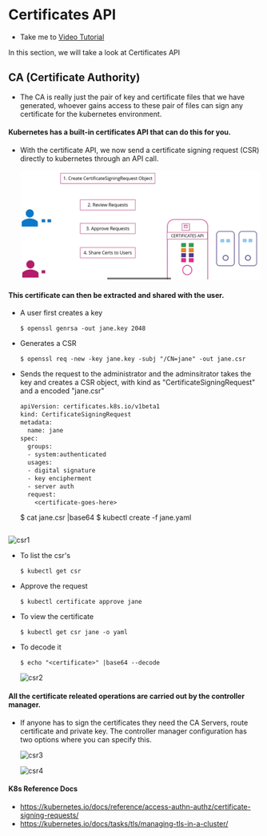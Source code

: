 # Certificates API
  - Take me to [Video Tutorial](https://kodekloud.com/courses/1378608/lectures/31704336)

In this section, we will take a look at Certificates API

## CA (Certificate Authority)
- The CA is really just the pair of key and certificate files that we have generated, whoever gains access to these pair of files can sign any certificate for the kubernetes environment.

#### Kubernetes has a built-in certificates API that can do this for you.
- With the certificate API, we now send a certificate signing request (CSR) directly to kubernetes through an API call.

  ![csr](../../images/csr.PNG)

#### This certificate can then be extracted and shared with the user.
- A user first creates a key
  ```
  $ openssl genrsa -out jane.key 2048
  ```
- Generates a CSR
  ```
  $ openssl req -new -key jane.key -subj "/CN=jane" -out jane.csr
  ```
- Sends the request to the administrator and the adminsitrator takes the key and creates a CSR object, with kind as "CertificateSigningRequest" and a encoded "jane.csr"
  ```
  apiVersion: certificates.k8s.io/v1beta1
  kind: CertificateSigningRequest
  metadata:
    name: jane
  spec:
    groups:
    - system:authenticated
    usages:
    - digital signature
    - key encipherment
    - server auth
    request:
      <certificate-goes-here>
  ```
  $ cat jane.csr |base64
  $ kubectl create -f jane.yaml
  ```
 ![csr1](../../images/csr1.PNG)

- To list the csr's
  ```
  $ kubectl get csr
  ```
- Approve the request
  ```
  $ kubectl certificate approve jane
  ```
- To view the certificate
  ```
  $ kubectl get csr jane -o yaml
  ```
- To decode it
  ```
  $ echo "<certificate>" |base64 --decode
  ```

  ![csr2](../../images/csr2.PNG)

#### All the certificate releated operations are carried out by the controller manager.
- If anyone has to sign the certificates they need the CA Servers, route certificate and private key. The controller manager configuration has two options where you can specify this.

  ![csr3](../../images/csr3.PNG)

  ![csr4](../../images/csr4.PNG)


#### K8s Reference Docs
- https://kubernetes.io/docs/reference/access-authn-authz/certificate-signing-requests/
- https://kubernetes.io/docs/tasks/tls/managing-tls-in-a-cluster/
